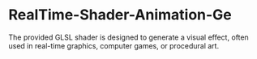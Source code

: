 # RealTime-Shader-Animation-Ge
The provided GLSL shader is designed to generate a visual effect, often used in real-time graphics, computer games, or procedural art.

